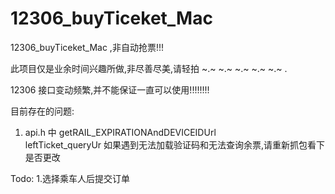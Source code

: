 # 12306_buyTiceket_Mac
12306_buyTiceket_Mac ,非自动抢票!!!

此项目仅是业余时间兴趣所做,非尽善尽美,请轻拍 ~.~ ~.~ ~.~ ~.~ ~.~ .

12306 接口变动频繁,并不能保证一直可以使用!!!!!!!!

目前存在的问题:
1. api.h 中   getRAIL_EXPIRATIONAndDEVICEIDUrl  
                   leftTicket_queryUr 
                   如果遇到无法加载验证码和无法查询余票,请重新抓包看下是否更改

Todo:
1.选择乘车人后提交订单
